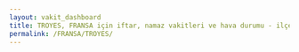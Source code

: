 ```yaml
---
layout: vakit_dashboard
title: TROYES, FRANSA için iftar, namaz vakitleri ve hava durumu - ilçe/eyalet seç
permalink: /FRANSA/TROYES/
---
```


<script type="text/javascript">
  var GLOBAL_COUNTRY = 'FRANSA';
  var GLOBAL_CITY = 'TROYES';
  var GLOBAL_STATE = '';
  var lat = 72;
  var lon = 21;
</script>
